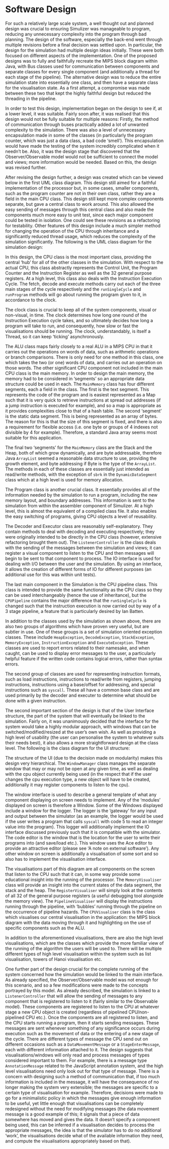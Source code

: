Software Design
===============
For such a relatively large scale system, a well thought out and planned design was crucial to ensuring Simulizer was manageable to program, reducing any unnecessary complexity into the program through bad planning. The design of the software, especially the back-end went through multiple revisions before a final decision was settled upon. In particular, the design for the simulation had multiple design ideas initially. These were both focused on different aspects of the implementation. One of the proposed designs was to fully and faithfully recreate the MIPS block diagram within Java, with Bus classes used for communication between components and separate classes for every single component (and additionally a thread for each stage of the pipeline). The alternative design was to reduce the entire simulation state into essentially one class, and then have a separate class for the visualisation state. As a first attempt, a compromise was made between these two that kept the highly faithful design but reduced the threading in the pipeline. 

In order to test this design, implementation began on the design to see if, at a lower level, it was suitable. Fairly soon after, it was realised that this design would not be fully suitable for multiple reasons: Firstly, the method of communication through buses practically added a lot of unwanted complexity to the simulation. There was also a level of unnecessary encapsulation made in some of the classes (in particularly the program counter, which was just a data class, a bad code ‘smell’). This encapsulation would have made the testing of the system incredibly complicated when it needn’t be. Also, it was the design stage that discovered that the Observer/Observable model would not be sufficient to connect the model and views; more information would be needed. Based on this, the design was revised further.

After revising the design further, a design was created which can be viewed below in the first UML class diagram. This design still aimed for a faithful implementation of the processor but, in some cases, smaller components, such as the program counter are not in their own class, rather they are a field in the main CPU class. This design still kept more complex components separate, but gave a central class to work around. This also allowed the easy sending of messages through this central class and also made the components much more easy to unit test, since each major component could be tested in isolation. One could see these revisions as a refactoring for testability. Other features of this design include a much simpler method for changing the operation of the CPU through inheritance and a significantly reduced thread usage, which reduces the complexity of the simulation significantly. The following is the UML class diagram for the simulation design:




In this design, the CPU class is the most important class, providing the central ‘hub’ for all of the other classes in the simulation. With respect to the actual CPU, this class abstractly represents the Control Unit, the Program Counter and the Instruction Register as well as the 32 general purpose registers. At a high level, this class also deals with the Instruction Execution Cycle. The fetch, decode and execute methods carry out each of the three main stages of the cycle respectively and the `runSingleCycle` and `runProgram` methods will go about running the program given to it, in accordance to the clock.

The clock class is crucial to keep all of the system components, visual or non-visual, in time. The clock determines how long one round of the Instruction Execution cycle takes, and so ultimately decides how long a program will take to run, and consequently, how slow or fast the visualisations should be running. The clock, understandably, is itself a Thread, so it can keep ‘ticking’ asynchronously.

The ALU class maps fairly closely to a real ALU in a MIPS CPU in that it carries out the operations on words of data, such as arithmetic operations or branch comparisons. There is only need for one method in this class, one which takes the two (or one) words of data, and carries out an operation on those words. The other significant CPU component not included in the main CPU class is the main memory. In order to design the main memory, the memory had to be considered in ‘segments’ so an appropriate data structure could be used in each. The `MainMemory` class has four different segments, each a field in the class. The first is the text segment. This represents the code of the program and is easiest represented as a Map such that it is very quick to retrieve instructions at spread out addresses (if a jump instruction is executed for example), and so a map is appropriate as it provides complexities close to that of a hash table. The second ‘segment’ is the static data segment. This is being represented as an array of bytes. The reason for this is that the size of this segment is fixed, and there is also a requirement for flexible access (i.e. one byte or groups of 4 indexes not divisible by 4 for example). Therefore, a standard Java array seems most suitable for this application. 

The final two ‘segments’ for the `MainMemory` class are the Stack and the Heap, both of which grow dynamically, and are byte addressable, therefore Java `ArrayList` seemed a reasonable data structure to use, providing the growth element, and byte addressing if Byte is the type of the `ArrayList`. The methods in each of these classes are essentially just intended as read/write methods, with the exception of `sbrk` in the `DynamicDataSegment` class which at a high level is used for memory allocation.

The Program class is another crucial class. It essentially provides all of the information needed by the simulation to run a program, including the new memory layout, and boundary addresses. This information is sent to the simulation from within the assembler component of Simulizer. At a high level, this is almost the equivalent of a compiled class file. It also enables the easy switching of programs, giving CPU objects a level of reusability. 

The Decoder and Executor class are reasonably self-explanatory. They contain methods to deal with decoding and executing respectively; they were originally intended to be directly in the CPU class (however, extensive refactoring brought them out). The `ListenerController` is the class deals with the sending of the messages between the simulation and views; it can register a visual component to listen to the CPU and then messages will begin to be sent to that component to process. The IO interface is used for dealing with I/O between the user and the simulation. By using an interface, it allows the creation of different forms of IO for different purposes (an additional use for this was within unit tests).

The last main component in the Simulation is the CPU pipeline class. This class is intended to provide the same functionality as the CPU class so they can be used interchangeably (hence the use of inheritance), but the `CPUPipeline` contains the major difference that the `runSingleCycle` is changed such that the instruction execution is now carried out by way of a 3 stage pipeline, a feature that is particularly desired by Ian Batten.

In addition to the classes used by the simulation as shown above, there are also two groups of algorithms which have proven very useful, but are subtler in use. One of these groups is a set of simulation oriented exception classes. These include `HeapException`, `DecodeException`, `StackException`, `MemoryException`, `InstructionException` and `ExecuteException`. These classes are used to report errors related to their namesake, and when caught, can be used to display error messages to the user, a particularly helpful feature if the written code contains logical errors, rather than syntax errors. 

The second group of classes are used for representing instruction formats, such as load instructions, instructions to read/write from registers, jumping instructions, instructions using a base/offset for addressing, and special instructions such as `syscall`. These all have a common base class and are used primarily by the decoder and executer to determine what should be done with a given instruction.

The second important section of the design is that of the User Interface structure, the part of the system that will eventually be linked to the simulation. Fairly on, it was unanimously decided that the interface for the system would take a highly modular approach, with windows that can be switched/modified/resized at the user’s own wish. As well as providing a high level of usability (the user can personalise the system to whatever suits their needs best), it also allows a more straightforward design at the class level. The following is the class diagram for the UI structure:

The structure of the UI (due to the decision made on modularity) makes this design very hierarchical. The `WindowManager` class manages the separate window that may or may not be open at any given time, as well as dealing with the cpu object currently being used (in the respect that if the user changes the cpu execution type, a new object will have to be created, additionally it may register components to listen to the cpu). 

The window interface is used to describe a general template of what any component displaying on screen needs to implement. Any of the ‘modules’ displayed on screen is therefore a Window. Some of the Windows displayed include a window for the logger. The logger is the ‘gateway’ for any input and output between the simulator (as an example, the logger would be used if the user writes a program that calls `syscall` with code 5 to read an integer value into the program). This logger will additionally implement the IO interface discussed previously such that it is compatible with the simulator. The code editor is the window that is the location for the user to write their programs into (and save/load etc.). This window uses the Ace editor to provide an attractive editor (please see ‘A note on external software’). Any other window on screen is additionally a visualisation of some sort and so also has to implement the visualisation interface.

The visualisations part of this diagram are all components on the screen that listen to the CPU such that it can, in some way provide some educational insight into the running of the processor. The `MemoryVisualiser` class will provide an insight into the current states of the data segment, the stack and the heap. The `RegisterVisualiser` will simply look at the contents of all 32 of the general purpose registers (a useful debugging tool alongside the memory view). The `PipelineVisualiser` will display the instructions running through the pipeline, with ‘bubbles’ running through the pipeline on the occurrence of pipeline hazards. The `CPUVisualiser` class is the class which visualises our central visualisation in the application: the MIPS block diagram with the data moving through it and highlighting on the use of specific components such as the ALU.

In addition to the aforementioned visualisations, there are also the high level visualisations, which are the classes which provide the more familiar view of the running of the algorithm the users will be used to. There will be multiple different types of high level visualisation within the system such as list visualisation, towers of Hanoi visualisation etc.

One further part of the design crucial for the complete running of the system concerned how the simulation would be linked to the main interface. As already specified, the Observer/Observable model was not enough for this scenario, and so a few modifications were made to the concepts portrayed by this model. As already described, the simulation is linked to a `ListenerController` that will allow the sending of messages to any component that is registered to listen to it (fairly similar to the Observable model). These components are registered to listen to the CPU at whatever stage a new CPU object is created (regardless of pipelined CPU/non-pipelined CPU etc.). Once the components are all registered to listen, and the CPU starts running a program, then it starts sending messages. These messages are sent whenever something of any significance occurs during execution such as the movement of data or the entering of a new stage of the cycle. There are different types of message the CPU send out on different occasions such as a `DataMovementMessage` or a `StageEnterMessage`, each with different information attached to it. The design suggests that visualisations/windows will only read and process messages of types considered important to them. For example, there is a message type `AnnotationMessage` related to the JavaScript annotation system, and the high level visualisations need only look out for that type of message. There is a concern with designing such a method of communication that, if too much information is included in the message, it will have the consequence of no longer making the system very extensible; the messages are specific to a certain type of visualisation for example. Therefore, decisions were made to go for a minimalistic policy in which the messages give enough information to be useful, yet little enough that visualisations can be completely redesigned without the need for modifying messages (the data movement message is a good example of this; it signals that a piece of data somewhere has moved and gives the data. It doesn’t specify a component being used, this can be inferred if a visualisation decides to process the appropriate messages, the idea is that the simulator has to do no additional ‘work’, the visualisations decide what of the available information they need, and compute the visualisations appropriately based on that). 

